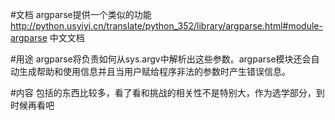 #文档
argparse提供一个类似的功能
http://python.usyiyi.cn/translate/python_352/library/argparse.html#module-argparse 中文文档

#用途
argparse将负责如何从sys.argv中解析出这些参数。argparse模块还会自动生成帮助和使用信息并且当用户赋给程序非法的参数时产生错误信息。

#内容
包括的东西比较多，看了看和挑战的相关性不是特别大，作为选学部分，到时候再看吧